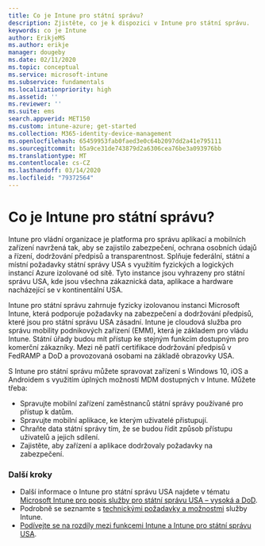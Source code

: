```yaml
---
title: Co je Intune pro státní správu?
description: Zjistěte, co je k dispozici v Intune pro státní správu.
keywords: co je Intune
author: ErikjeMS
ms.author: erikje
manager: dougeby
ms.date: 02/11/2020
ms.topic: conceptual
ms.service: microsoft-intune
ms.subservice: fundamentals
ms.localizationpriority: high
ms.assetid: ''
ms.reviewer: ''
ms.suite: ems
search.appverid: MET150
ms.custom: intune-azure; get-started
ms.collection: M365-identity-device-management
ms.openlocfilehash: 65459953fab0faed3e0c64b2097dd2a41e795111
ms.sourcegitcommit: b5a9ce31de743879d2a6306cea76be3a093976bb
ms.translationtype: MT
ms.contentlocale: cs-CZ
ms.lasthandoff: 03/14/2020
ms.locfileid: "79372564"
---
```

# <a name="what-is-intune-for-government"></a>Co je Intune pro státní správu?

Intune pro vládní organizace je platforma pro správu aplikací a mobilních zařízení navržená tak, aby se zajistilo zabezpečení, ochrana osobních údajů a řízení, dodržování předpisů a transparentnost. Splňuje federální, státní a místní požadavky státní správy USA s využitím fyzických a logických instancí Azure izolované od sítě. Tyto instance jsou vyhrazeny pro státní správu USA, kde jsou všechna zákaznická data, aplikace a hardware nacházející se v kontinentální USA. 

Intune pro státní správu zahrnuje fyzicky izolovanou instanci Microsoft Intune, která podporuje požadavky na zabezpečení a dodržování předpisů, které jsou pro státní správu USA zásadní. Intune je cloudová služba pro správu mobility podnikových zařízení (EMM), která je základem pro vládu Intune. Státní úřady budou mít přístup ke stejným funkcím dostupným pro komerční zákazníky. Mezi ně patří certifikace dodržování předpisů v FedRAMP a DoD a provozovaná osobami na základě obrazovky USA.

S Intune pro státní správu můžete spravovat zařízení s Windows 10, iOS a Androidem s využitím úplných možností MDM dostupných v Intune. Můžete třeba:

- Spravujte mobilní zařízení zaměstnanců státní správy používané pro přístup k datům.
- Spravujte mobilní aplikace, ke kterým uživatelé přistupují.
- Chraňte data státní správy tím, že se budou řídit způsob přístupu uživatelů a jejich sdílení.
- Zajistěte, aby zařízení a aplikace dodržovaly požadavky na zabezpečení.

### <a name="next-steps"></a>Další kroky
- Další informace o Intune pro státní správu USA najdete v tématu [Microsoft Intune pro popis služby pro státní správu USA – vysoká a DoD](https://docs.microsoft.com/enterprise-mobility-security/solutions/ems-intune-govt-service-description).
- Podrobně se seznamte s [technickými požadavky a možnostmi](/intune/supported-devices-browsers) služby Intune.
- [Podívejte se na rozdíly mezi funkcemi Intune a Intune pro státní správu USA](https://docs.microsoft.com/enterprise-mobility-security/solutions/ems-intune-govt-service-description).
